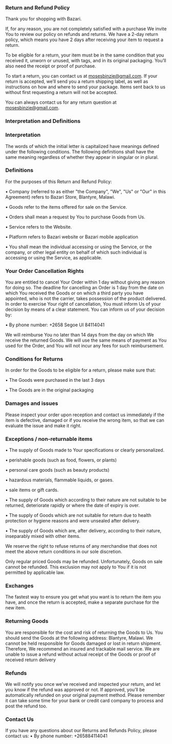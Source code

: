 ### Return and Refund Policy
 
Thank you for shopping with Bazari.

If, for any reason, you are not completely satisfied with a purchase We invite You to review our policy on refunds and returns.
We have a 2-day return policy, which means you have 2 days after receiving your item to request a return.

To be eligible for a return, your item must be in the same condition that you received it, unworn or unused, with tags, and in its original packaging. You’ll also need the receipt or proof of purchase.

To start a return, you can contact us at mosesbinzie@gmail.com. If your return is accepted, we’ll send you a return shipping label, as well as instructions on how and where to send your package. Items sent back to us without first requesting a return will not be accepted.

You can always contact us for any return question at mosesbinzie@gmail.com.

### Interpretation and Definitions
### Interpretation
The words of which the initial letter is capitalized have meanings defined under the following conditions. The following definitions shall have the same meaning regardless of whether they appear in singular or in plural.
### Definitions
For the purposes of this Return and Refund Policy:

•	Company (referred to as either "the Company", "We", "Us" or "Our" in this Agreement) refers to Bazari Store, Blantyre, Malawi.

•	Goods refer to the items offered for sale on the Service.

•	Orders shall mean a request by You to purchase Goods from Us.

•	Service refers to the Website.

•	Platform refers to Bazari website or Bazari mobile application

•	You shall mean the individual accessing or using the Service, or the company, or other legal entity on behalf of which such individual is accessing or using the Service, as applicable.



### Your Order Cancellation Rights
You are entitled to cancel Your Order within 1 day without giving any reason for doing so.
The deadline for cancelling an Order is 1 day from the date on which You received the Goods or on which a third party you have appointed, who is not the carrier, takes possession of the product delivered.
In order to exercise Your right of cancellation, You must inform Us of your decision by means of a clear statement. You can inform us of your decision by:

•	By phone number: +2658 Segoe UI 84114041

We will reimburse You no later than 14 days from the day on which We receive the returned Goods. We will use the same means of payment as You used for the Order, and You will not incur any fees for such reimbursement.

### Conditions for Returns
In order for the Goods to be eligible for a return, please make sure that:

•	The Goods were purchased in the last 3 days

•	The Goods are in the original packaging

### Damages and issues
Please inspect your order upon reception and contact us immediately if the item is defective, damaged or if you receive the wrong item, so that we can evaluate the issue and make it right.

### Exceptions / non-returnable items 
•	The supply of Goods made to Your specifications or clearly personalized.

•	perishable goods (such as food, flowers, or plants)

•	personal care goods (such as beauty products)

•	hazardous materials, flammable liquids, or gases.

•	sale items or gift cards.

•	The supply of Goods which according to their nature are not suitable to be returned, deteriorate rapidly or where the date of expiry is over.

•	The supply of Goods which are not suitable for return due to health protection or hygiene reasons and were unsealed after delivery.

•	The supply of Goods which are, after delivery, according to their nature, inseparably mixed with other items.

We reserve the right to refuse returns of any merchandise that does not meet the above return conditions in our sole discretion.

Only regular priced Goods may be refunded. Unfortunately, Goods on sale cannot be refunded. This exclusion may not apply to You if it is not permitted by applicable law.


### Exchanges
The fastest way to ensure you get what you want is to return the item you have, and once the return is accepted, make a separate purchase for the new item.

### Returning Goods
You are responsible for the cost and risk of returning the Goods to Us. You should send the Goods at the following address:
Blantyre, Malawi.
We cannot be held responsible for Goods damaged or lost in return shipment. Therefore, We recommend an insured and trackable mail service. We are unable to issue a refund without actual receipt of the Goods or proof of received return delivery


### Refunds
We will notify you once we’ve received and inspected your return, and let you know if the refund was approved or not. If approved, you’ll be automatically refunded on your original payment method. Please remember it can take some time for your bank or credit card company to process and post the refund too.

### Contact Us
If you have any questions about our Returns and Refunds Policy, please contact us:
•	By phone number: +265884114041

